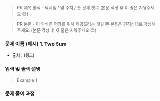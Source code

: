 > PR 제목 양식 - 닉네임 / 몇 주차 / 푼 문제 갯수 (본문 작성 후 이 줄은 지워주세요 😊)

> PR 본문 - 이 양식은 편의를 위해 제공드리는 것일 뿐 본문은 편하신대로 작성해주세요. (본문 작성 후 이 줄은 지워주세요 😊)

### 문제 이름 (예시) 1. Two Sum
- 출처 : (링크)

### 입력 및 출력 설명

> Example 1

### 문제 풀이 과정
